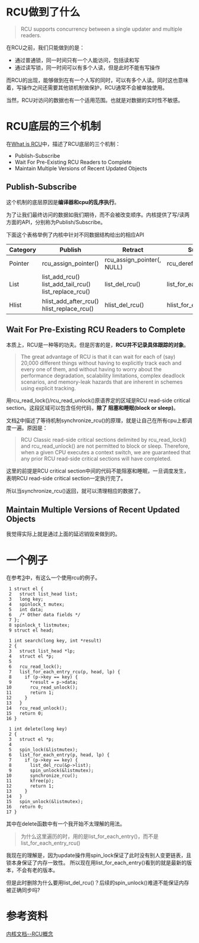 
# RCU做到了什么

> RCU supports concurrency between a single updater and multiple readers.

在RCU之前，我们只能做到的是：

  * 通过普通锁，同一时间只有一个人能访问，包括读和写
  * 通过读写锁，同一时间可以有多个人读，但是此时不能有写操作

而RCU的出现，能够做到在有一个人写的同时，可以有多个人读。同时这也意味着，写操作之间还需要其他锁机制做保护，RCU通常不会被单独使用。

当然，RCU对访问的数据也有一个适用范围。也就是对数据的实时性不敏感。

# RCU底层的三个机制

在[What is RCU][2]中，描述了RCU底层的三个机制：

  * Publish-Subscribe
  * Wait For Pre-Existing RCU Readers to Complete
  * Maintain Multiple Versions of Recent Updated Objects

## Publish-Subscribe

这个机制的底层原因是**编译器和cpu的乱序执行**。

为了让我们最终访问的数据如我们期待，而不会被改变顺序。内核提供了写/读两方面的API，分别称为Publish/Subscribe。

下面这个表格举例了内核中针对不同数据结构给出的相应API

|Category|Publish                                                    |Retract                   |Subscribe                 |
|--------|-----------------------------------------------------------|--------------------------|--------------------------|
|Pointer |rcu_assign_pointer()                                       |rcu_assign_pointer(, NULL)|rcu_dereference()         |
|List    |list_add_rcu()<br>list_add_tail_rcu()<br>list_replace_rcu()|list_del_rcu()            |list_for_each_entry_rcu() |
|Hlist   |hlist_add_after_rcu()<br>hlist_replace_rcu()               |hlist_del_rcu()           |hlist_for_each_entry_rcu()|

## Wait For Pre-Existing RCU Readers to Complete

本质上，RCU是一种等的功夫。但是厉害的是，**RCU并不记录具体跟踪的对象**。

> The great advantage of RCU is that it can wait for each of (say) 20,000 different things without having to explicitly track each and every one of them, and without having to worry about the performance degradation, scalability limitations, complex deadlock scenarios, and memory-leak hazards that are inherent in schemes using explicit tracking.

用rcu_read_lock()/rcu_read_unlock()原语界定的区域是RCU read-side critical section。这段区域可以包含任何代码，**除了 阻塞和睡眠(block or sleep)**。

文档[2]中描述了等待机制synchronize_rcu()的原理，就是让自己在所有cpu上都调度一遍。原因是：

> RCU Classic read-side critical sections delimited by rcu_read_lock() and rcu_read_unlock() are not permitted to block or sleep. Therefore, when a given CPU executes a context switch, we are guaranteed that any prior RCU read-side critical sections will have completed. 

这里的前提是RCU critical section中间的代码不能阻塞和睡眠，一旦调度发生，表明RCU read-side critical section一定执行完了。

所以当synchronize_rcu()返回，就可以清理相应的数据了。

## Maintain Multiple Versions of Recent Updated Objects

我觉得实际上就是通过上面的延迟销毁来做到的。

# 一个例子

在参考[3]中，有这么一个使用rcu的例子。

```
 1 struct el {
 2   struct list_head list;
 3   long key;
 4   spinlock_t mutex;
 5   int data;
 6   /* Other data fields */
 7 };
 8 spinlock_t listmutex;
 9 struct el head;

 1 int search(long key, int *result)
 2 {
 3   struct list_head *lp;
 4   struct el *p;
 5
 6   rcu_read_lock();
 7   list_for_each_entry_rcu(p, head, lp) {
 8     if (p->key == key) {
 9       *result = p->data;
10       rcu_read_unlock();
11       return 1;
12     }
13   }
14   rcu_read_unlock();
15   return 0;
16 }

 1 int delete(long key)
 2 {
 3   struct el *p;
 4
 5   spin_lock(&listmutex);
 6   list_for_each_entry(p, head, lp) {
 7     if (p->key == key) {
 8       list_del_rcu(&p->list);
 9       spin_unlock(&listmutex);
10       synchronize_rcu();
11       kfree(p);
12       return 1;
13     }
14   }
15   spin_unlock(&listmutex);
16   return 0;
17 }
```

其中在delete函数中有一个我开始不太理解的用法。

> 为什么这里遍历的时，用的是list_for_each_entry()，而不是list_for_each_entry_rcu()

我现在的理解是，因为update操作用spin_lock保证了此时没有别人变更链表，且锁本身保证了内存一致性。
所以现在用list_for_each_entry()看到的就是最新的版本，不会有老的版本。

但是此时删除为什么要用list_del_rcu()？后续的spin_unlock()难道不能保证内存被正确同步吗?

# 参考资料

[内核文档--RCU概念][1]

[1]: https://docs.kernel.org/RCU/index.html
[2]: https://lwn.net/Articles/262464/
[3]: https://lwn.net/Articles/263130/
